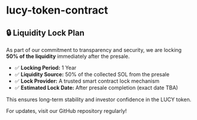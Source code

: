 # lucy-token-contract
## 🔒 Liquidity Lock Plan

As part of our commitment to transparency and security, we are locking **50% of the liquidity** immediately after the presale.

- ✅ **Locking Period:** 1 Year
- ✅ **Liquidity Source:** 50% of the collected SOL from the presale
- ✅ **Lock Provider:** A trusted smart contract lock mechanism
- ✅ **Estimated Lock Date:** After presale completion (exact date TBA)

This ensures long-term stability and investor confidence in the LUCY token.

For updates, visit our GitHub repository regularly!
